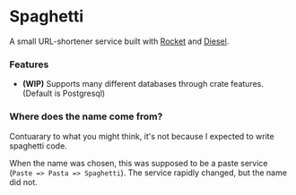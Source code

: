 # Spaghetti
A small URL-shortener service built with [Rocket](https://rocket.rs) and [Diesel](https://diesel.rs).

### Features
- **(WIP)** Supports many different databases through crate features. (Default is Postgresql)

### Where does the name come from?
Contuarary to what you might think, it's not because I expected to write spaghetti code.

When the name was chosen, this was supposed to be a paste service (`Paste => Pasta => Spaghetti`).
The service rapidly changed, but the name did not.
